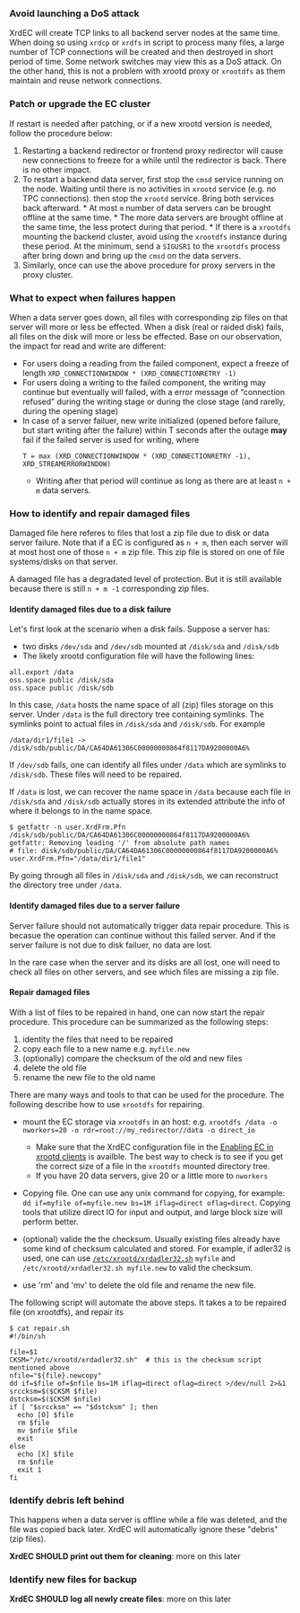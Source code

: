 ### Avoid launching a DoS attack

XrdEC will create TCP links to all backend server nodes at the same time.
When doing so using `xrdcp` or `xrdfs` in script to process many files, 
a large number of TCP connections will be created and then destroyed in 
short period of time. Some network switches may view this as a DoS attack. 
On the other hand, this is not a problem with xrootd proxy or `xrootdfs`
as them maintain and reuse network connections.

### Patch or upgrade the EC cluster

If restart is needed after patching, or if a new xrootd version is needed,
follow the procedure below:

  1. Restarting a backend redirector or frontend proxy redirector will 
     cause new connections to freeze for a while until the redirector is 
     back. There is no other impact.
  1. To restart a backend data server, first stop the `cmsd` service running
     on the node. Waiting until there is no activities in `xrootd` service 
     (e.g. no TPC connections). then stop the `xrootd` service. Bring both 
     services back afterward.
    * At most `m` number of data servers can be brought offline at the same
      time.
    * The more data servers are brought offline at the same time, the less 
      protect during that period.
    * If there is a `xrootdfs` mounting the backend cluster, avoid using 
      the `xrootdfs` instance during these period. At the minimum, send a
      `SIGUSR1` to the `xrootdfs` process after bring down and bring up the
      `cmsd` on the data servers.
  1. Similarly, once can use the above procedure for proxy servers in the
     proxy cluster.

### What to expect when failures happen

When a data server goes down, all files with corresponding zip files on that
server will more or less be effected. When a disk (real or raided disk) fails, 
all files on the disk will more or less be effected. Base on our observation,
the impact for read and write are different:

  * For users doing a reading from the failed component, expect a freeze of
    length `XRD_CONNECTIONWINDOW * (XRD_CONNECTIONRETRY -1)`
  * For users doing a writing to the failed component, the writing may 
    continue but eventually will failed, with a error message of “connection
    refused” during the writing stage or during the close stage (and rarelly,
    during the opening stage)
  * In case of a server failuer, new write initialized (opened before failure,
    but start writing after the failure) within T seconds after the outage 
    **may** fail if the failed server is used for writing, where
    ```
    T = max (XRD_CONNECTIONWINDOW * (XRD_CONNECTIONRETRY -1), XRD_STREAMERRORWINDOW)
    ```
    - Writing after that period will continue as long as there are at least
      `n + m` data servers.

### How to identify and repair damaged files

Damaged file here referes to files that lost a zip file due to disk or
data server failure. Note that if a EC is configured as `n + m`, then each 
server will at most host one of those `n + m` zip file. This zip file
is stored on one of file systems/disks on that server.

A damaged file has a degradated level of protection. But it is still available 
because there is still `n + m -1` corresponding zip files.

#### Identify damaged files due to a disk failure

Let's first look at the scenario when a disk fails. Suppose a server has:

* two disks `/dev/sda` and `/dev/sdb` mounted at `/disk/sda` and `/disk/sdb`
* The likely xrootd configuration file will have the following lines:

```
all.export /data
oss.space public /disk/sda
oss.space public /disk/sdb
```
In this case, `/data` hosts the name space of all (zip) files storage on 
this server.  Under `/data` is the full directory tree containing symlinks. 
The symlinks point to actual files in `/disk/sda` and `/disk/sdb`. For example 
```
/data/dir1/file1 -> /disk/sdb/public/DA/CA64DA61306C00000000864f8117DA9200000A6%
```
If `/dev/sdb` fails, one can identify all files under `/data` which are symlinks
to `/disk/sdb`. These files will need to be repaired. 

If `/data` is lost, we can recover the name space in `/data` because
each file in `/disk/sda` and `/disk/sdb` actually stores in its extended 
attribute the info of where it belongs to in the name space.
```
$ getfattr -n user.XrdFrm.Pfn /disk/sdb/public/DA/CA64DA61306C00000000864f8117DA9200000A6%
getfattr: Removing leading '/' from absolute path names
# file: disk/sdb/public/DA/CA64DA61306C00000000864f8117DA9200000A6%
user.XrdFrm.Pfn="/data/dir1/file1"
```
By going through all files in `/disk/sda` and `/disk/sdb`, we can reconstruct the 
directory tree under `/data`.

#### Identify damaged files due to a server failure

Server failure should not automatically trigger data repair procedure. This 
is becasue the operation can continue without this failed server. And if the
server failure is not due to disk failuer, no data are lost.

In the rare case when the server and its disks are all lost, one will need to
check all files on other servers, and see which files are missing a zip file.

#### Repair damaged files

With a list of files to be repaired in hand, one can now start the repair 
procedure. This procedure can be summarized as the following steps:

1. identity the files that need to be repaired
2. copy each file to a new name e.g. `myfile.new`
3. (optionally) compare the checksum of the old and new files
4. delete the old file
5. rename the new file to the old name

There are many ways and tools to that can be used for the procedure. The following
describe how to use `xrootdfs` for repairing.

  * mount the EC storage via `xrootdfs` in an host: e.g. 
    `xrootdfs /data -o nworkers=20 -o rdr=root://my_redirector//data -o direct_io`
    - Make sure that the XrdEC configuration file in the 
      [Enabling EC in xrootd clients](#enabling-ec-in-xrootd-clients) is availble.
      The best way to check is to see if you get the correct size of a file in the 
      `xrootdfs` mounted directory tree.
    - If you have 20 data servers, give 20 or a little more to `nworkers`

  * Copying file. One can use any unix command for copying, for example:
    `dd if=myfile of=myfile.new bs=1M iflag=direct oflag=direct`. Copying tools
    that utilize direct IO for input and output, and large block size will perform 
    better. 
  * (optional) valide the the checksum. Usually existing files already have 
    some kind of checksum calculated and stored. For example, if adler32 is used, 
    one can use [`/etc/xrootd/xrdadler32.sh`](#configuring-a-xrootd-proxy-using-ec)
    `myfile` and `/etc/xrootd/xrdadler32.sh myfile.new` to valid the checksum.
  * use 'rm' and 'mv' to delete the old file and rename the new file.

The following script will automate the above steps. It takes a to be repaired file
(on xrootdfs), and repair its
```
$ cat repair.sh
#!/bin/sh

file=$1
CKSM="/etc/xrootd/xrdadler32.sh"  # this is the checksum script mentioned above
nfile="${file}.newcopy"
dd if=$file of=$nfile bs=1M iflag=direct oflag=direct >/dev/null 2>&1
srccksm=$($CKSM $file)
dstcksm=$($CKSM $nfile)
if [ "$srccksm" == "$dstcksm" ]; then
  echo [O] $file
  rm $file
  mv $nfile $file
  exit
else
  echo [X] $file
  rm $nfile
  exit 1
fi
```

### Identify debris left behind

This happens when a data server is offline while a file was deleted, and the 
file was copied back later. XrdEC will automatically ignore these "debris" (zip
files). 

**XrdEC SHOULD print out them for cleaning**: more on this later

### Identify new files for backup

**XrdEC SHOULD log all newly create files**: more on this later
